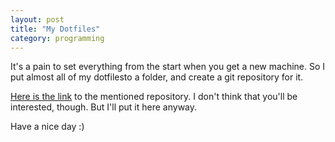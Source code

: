 ```yaml
---
layout: post
title: "My Dotfiles"
category: programming
---
```


It's a pain to set everything from the start when you get a new machine. So I put almost all of my dotfilesto a folder, and create a git repository for it.

[Here is the link](https://github.com/atmorojo/Dotfiles) to the mentioned repository. I don't think that you'll be interested, though. But I'll put it here anyway.

Have a nice day :)
